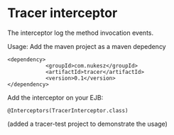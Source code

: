 # Tracer interceptor

The interceptor log the method invocation events.

Usage:
Add the maven project as a maven depedency
```
<dependency>
			<groupId>com.nukesz</groupId>
			<artifactId>tracer</artifactId>
			<version>0.1</version>
</dependency>
```
Add the interceptor on your EJB:
```
@Interceptors(TracerInterceptor.class)
```
(added a tracer-test project to demonstrate the usage)
